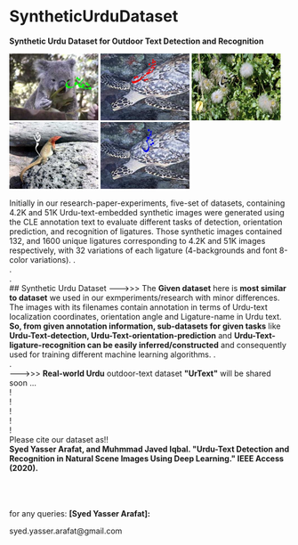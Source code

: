 # SyntheticUrduDataset
<b>Synthetic Urdu Dataset for Outdoor Text Detection and Recognition</b>

<p>
  <img src="SampleImages/21408.jpg" width=160>
 <img src="SampleImages/13291.jpg" width=160>
 <img src="SampleImages/38233.jpg" width=160>
<img src="SampleImages/10874.jpg" width=160>
  <img src="SampleImages/25645.jpg" width=160>

</p>
Initially in our research-paper-experiments, five-set of datasets, containing 4.2K and 51K Urdu-text-embedded synthetic images were generated using the CLE annotation text to evaluate different tasks of detection, orientation prediction, and recognition of ligatures. Those synthetic images contained 132, and 1600 unique ligatures corresponding to 4.2K and 51K images respectively, with 32 variations of each ligature (4-backgrounds and font 8-color variations). 
.<br>
.<br>
.<br>
## Synthetic Urdu Dataset
--->>> The <b>Given dataset</b> here is <b>most similar to dataset</b> we used in our exmperiments/research with minor differences. The images with its filenames contain annotation in terms of Urdu-text localization coordinates, orientation angle and Ligature-name in Urdu text. <b>So, from  given annotation information, sub-datasets for given tasks</b> like <b>Urdu-Text-detection, Urdu-Text-orientation-prediction</b> and <b>Urdu-Text-ligature-recognition can be easily inferred/constructed</b> and consequently used for training different machine learning algorithms.
.<br>
.<br>
--->>> <b>Real-world Urdu</b> outdoor-text dataset <b>"UrText"</b> will be shared soon ...

<br>
!<br>
!<br>
!<br>
!<br>
!<br>
Please cite our dataset as!!
<br>
<b>
Syed Yasser Arafat, and Muhmmad Javed Iqbal. "Urdu-Text Detection and Recognition in Natural Scene Images Using Deep Learning." IEEE Access (2020).
</b>
<br>
<br>
<br>
<br>
<div>
  <p> for any queries: <b > [Syed Yasser Arafat]: <mailto:syed.yasser.arafat@gmail.com> </b> 
</p>
</div>
syed.yasser.arafat@gmail.com
